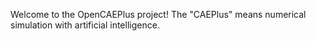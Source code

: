 Welcome to the OpenCAEPlus project! The "CAEPlus" means numerical simulation with artificial intelligence. 
